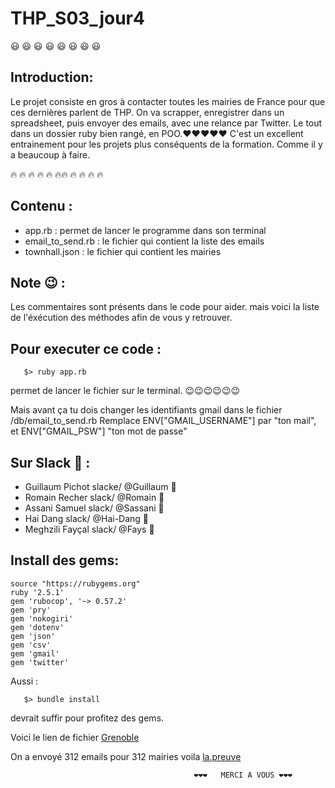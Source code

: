 # THP_S03_jour4

:smiley: :smiley: :smiley: :smiley: :smiley: :smiley: :smiley: :smiley: 

## Introduction:

Le projet consiste en gros à contacter toutes les mairies de France pour que ces dernières parlent de THP. On va scrapper, enregistrer dans un spreadsheet, puis envoyer des emails, avec une relance par Twitter. Le tout dans un dossier ruby bien rangé, en POO.❤️❤️❤️❤️❤️
C'est un excellent entrainement pour les projets plus conséquents de la formation. Comme il y a beaucoup à faire.

:fire: :fire: :fire: :fire: :fire: :fire::fire: :fire: :fire: :fire: :fire:

## Contenu :
*  app.rb :    permet de lancer le programme dans son terminal
*  email_to_send.rb :   le fichier qui contient la liste des emails
*  townhall.json  :  le fichier qui contient les mairies


                   
                    
## Note :wink: :
Les commentaires sont présents dans le code pour aider. mais voici la liste de l'éxécution des méthodes afin de vous y retrouver.


## Pour executer ce code :

```
   $> ruby app.rb
```

permet de lancer le fichier sur le terminal.
:wink::wink::wink::wink::wink::wink:

Mais avant ça tu dois changer les identifiants gmail dans le fichier /db/email_to_send.rb
Remplace ENV["GMAIL_USERNAME"] par "ton mail", et ENV["GMAIL_PSW"] "ton mot de passe"

## Sur Slack :tea: :


* Guillaum Pichot slacke/ @Guillaum :tropical_fish:
* Romain Recher   slack/  @Romain :whale2:
* Assani Samuel   slack/  @Sassani :tiger2:
* Hai Dang        slack/  @Hai-Dang :leopard:
* Meghzili Fayçal slack/  @Fays :dolphin:




## Install des gems:

```
source "https://rubygems.org"
ruby '2.5.1'
gem 'rubocop', '~> 0.57.2'
gem 'pry'
gem 'nokogiri'
gem 'dotenv'
gem 'json'
gem 'csv'
gem 'gmail'
gem 'twitter'
```


Aussi :
```
   $> bundle install
```

devrait suffir pour profitez des gems.

Voici le lien de fichier  [Grenoble](https://github.com/RomainRec/Jour4Semaine3)


On a envoyé 312 emails pour 312 mairies voila [la.preuve](https://files.slack.com/files-pri/T3W8B88JW-FDGMC32HX/screen_shot_2018-10-18_at_18.46.50.png)


                                             ❤️❤️❤️   MERCI A VOUS ❤️❤️❤️
